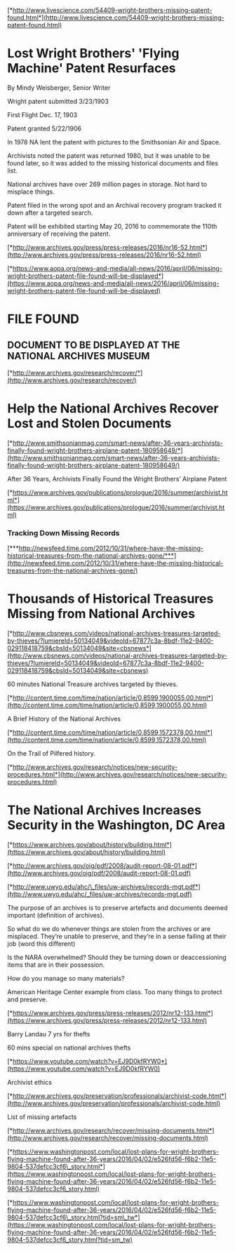 [*http://www.livescience.com/54409-wright-brothers-missing-patent-found.html*](http://www.livescience.com/54409-wright-brothers-missing-patent-found.html)

**Lost Wright Brothers' 'Flying Machine' Patent Resurfaces**
============================================================

By Mindy Weisberger, Senior Writer

Wright patent submitted 3/23/1903

First Flight Dec. 17, 1903

Patent granted 5/22/1906

In 1978 NA lent the patent with pictures to the Smithsonian Air and
Space.

Archivists noted the patent was returned 1980, but it was unable to be
found later, so it was added to the missing historical documents and
files list.

National archives have over 269 million pages in storage. Not hard to
misplace things.

Patent filed in the wrong spot and an Archival recovery program tracked
it down after a targeted search.

Patent will be exhibited starting May 20, 2016 to commemorate the 110th
anniversary of receiving the patent.

[*http://www.archives.gov/press/press-releases/2016/nr16-52.html*](http://www.archives.gov/press/press-releases/2016/nr16-52.html)

[*https://www.aopa.org/news-and-media/all-news/2016/april/06/missing-wright-brothers-patent-file-found-will-be-displayed*](https://www.aopa.org/news-and-media/all-news/2016/april/06/missing-wright-brothers-patent-file-found-will-be-displayed)

**FILE FOUND**
==============

**DOCUMENT TO BE DISPLAYED AT THE NATIONAL ARCHIVES MUSEUM**
------------------------------------------------------------

[*http://www.archives.gov/research/recover/*](http://www.archives.gov/research/recover/)

**Help the National Archives Recover Lost and Stolen Documents**
================================================================

[*http://www.smithsonianmag.com/smart-news/after-36-years-archivists-finally-found-wright-brothers-airplane-patent-180958649/*](http://www.smithsonianmag.com/smart-news/after-36-years-archivists-finally-found-wright-brothers-airplane-patent-180958649/)

After 36 Years, Archivists Finally Found the Wright Brothers’ Airplane
Patent

[*https://www.archives.gov/publications/prologue/2016/summer/archivist.html*](https://www.archives.gov/publications/prologue/2016/summer/archivist.html)

### **Tracking Down Missing Records**

[***http://newsfeed.time.com/2012/10/31/where-have-the-missing-historical-treasures-from-the-national-archives-gone/***](http://newsfeed.time.com/2012/10/31/where-have-the-missing-historical-treasures-from-the-national-archives-gone/)

**Thousands of Historical Treasures Missing from National Archives**
====================================================================

[*http://www.cbsnews.com/videos/national-archives-treasures-targeted-by-thieves/?lumiereId=50134049&videoId=67877c3a-8bdf-11e2-9400-029118418759&cbsId=50134049&site=cbsnews*](http://www.cbsnews.com/videos/national-archives-treasures-targeted-by-thieves/?lumiereId=50134049&videoId=67877c3a-8bdf-11e2-9400-029118418759&cbsId=50134049&site=cbsnews)

60 minutes National Treasure archives targeted by thieves.

[*http://content.time.com/time/nation/article/0,8599,1900055,00.html*](http://content.time.com/time/nation/article/0,8599,1900055,00.html)

A Brief History of the National Archives

[*http://content.time.com/time/nation/article/0,8599,1572378,00.html*](http://content.time.com/time/nation/article/0,8599,1572378,00.html)

On the Trail of Pilfered history.

[*http://www.archives.gov/research/notices/new-security-procedures.html*](http://www.archives.gov/research/notices/new-security-procedures.html)

The National Archives Increases Security in the Washington, DC Area
===================================================================

[*https://www.archives.gov/about/history/building.html*](https://www.archives.gov/about/history/building.html)

[*http://www.archives.gov/oig/pdf/2008/audit-report-08-01.pdf*](http://www.archives.gov/oig/pdf/2008/audit-report-08-01.pdf)

[*http://www.uwyo.edu/ahc/\_files/uw-archives/records-mgt.pdf*](http://www.uwyo.edu/ahc/_files/uw-archives/records-mgt.pdf)

The purpose of an archives is to preserve artefacts and documents deemed
important (definition of archives).

So what do we do whenever things are stolen from the archives or are
misplaced. They’re unable to preserve, and they’re in a sense failing at
their job (word this different)

Is the NARA overwhelmed? Should they be turning down or deaccessioning
items that are in their possession.

How do you manage so many materials?

American Heritage Center example from class. Too many things to protect
and preserve.

[*https://www.archives.gov/press/press-releases/2012/nr12-133.html*](https://www.archives.gov/press/press-releases/2012/nr12-133.html)

Barry Landau 7 yrs for thefts

60 mins special on national archives thefts

[*https://www.youtube.com/watch?v=EJ9D0kfRYW0*](https://www.youtube.com/watch?v=EJ9D0kfRYW0)

Archivist ethics

[*http://www.archives.gov/preservation/professionals/archivist-code.html*](http://www.archives.gov/preservation/professionals/archivist-code.html)

List of missing artefacts

[*http://www.archives.gov/research/recover/missing-documents.html*](http://www.archives.gov/research/recover/missing-documents.html)

[*https://www.washingtonpost.com/local/lost-plans-for-wright-brothers-flying-machine-found-after-36-years/2016/04/02/e526fd56-f6b2-11e5-9804-537defcc3cf6\_story.html*](https://www.washingtonpost.com/local/lost-plans-for-wright-brothers-flying-machine-found-after-36-years/2016/04/02/e526fd56-f6b2-11e5-9804-537defcc3cf6_story.html)

[*https://www.washingtonpost.com/local/lost-plans-for-wright-brothers-flying-machine-found-after-36-years/2016/04/02/e526fd56-f6b2-11e5-9804-537defcc3cf6\_story.html?tid=sm\_tw*](https://www.washingtonpost.com/local/lost-plans-for-wright-brothers-flying-machine-found-after-36-years/2016/04/02/e526fd56-f6b2-11e5-9804-537defcc3cf6_story.html?tid=sm_tw)
